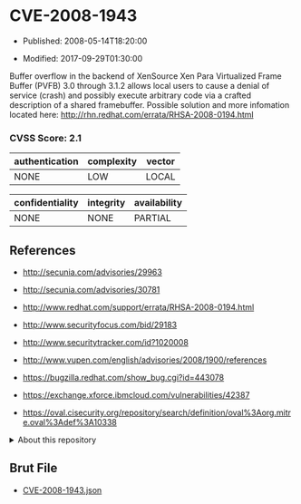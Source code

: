 # CVE-2008-1943

- Published: 2008-05-14T18:20:00

- Modified: 2017-09-29T01:30:00

Buffer overflow in the backend of XenSource Xen Para Virtualized Frame Buffer (PVFB) 3.0 through 3.1.2 allows local users to cause a denial of service (crash) and possibly execute arbitrary code via a crafted description of a shared framebuffer. Possible solution and more infomation located here: http://rhn.redhat.com/errata/RHSA-2008-0194.html

### CVSS Score: **2.1**

| authentication | complexity | vector |
| --- | --- | --- |
| NONE | LOW | LOCAL |

| confidentiality | integrity | availability |
| --- | --- | --- |
| NONE | NONE | PARTIAL |

## References

* http://secunia.com/advisories/29963

* http://secunia.com/advisories/30781

* http://www.redhat.com/support/errata/RHSA-2008-0194.html

* http://www.securityfocus.com/bid/29183

* http://www.securitytracker.com/id?1020008

* http://www.vupen.com/english/advisories/2008/1900/references

* https://bugzilla.redhat.com/show_bug.cgi?id=443078

* https://exchange.xforce.ibmcloud.com/vulnerabilities/42387

* https://oval.cisecurity.org/repository/search/definition/oval%3Aorg.mitre.oval%3Adef%3A10338

<details>
<summary>About this repository</summary> 

  This repository is part of the project [Live Hack CVE](https://github.com/Live-Hack-CVE). Main website can be found [www.live-hack.org](https://www.live-hack.org) 
  
  Made by [Sn0wAlice](https://github.com/Sn0wAlice) for the people that care about security and need to have a feed of the latest CVEs. Hope you enjoy it, don't forget to star the repo and follow me on [Twitter](https://twitter.com/Sn0wAlice) and [Github](https://github.com/Sn0wAlice). And that is my [personnal website](https://www.alice-snow.me/)

  - [Home Page](https://github.com/Live-Hack-CVE)
  - [Framework](https://github.com/Live-Hack-CVE/cve-framework)
  - [CVE database](https://github.com/Live-Hack-CVE/full_database)
  - [Changelog](https://github.com/Live-Hack-CVE/Changelog)
</details>

## Brut File

* [CVE-2008-1943.json](https://raw.githubusercontent.com/Live-Hack-CVE/full_database/main/cves/2008/CVE-2008-1943.json)

